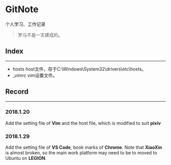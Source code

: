 # GitNote
个人学习、工作记录
> 罗马不是一天建成的。
## Index
---
- hosts  host文件，存于C:\Windows\System32\drivers\etc\hosts。
- _vimrc  vim设置文件。
## Record
---
### 2018.1.20
Add the setting file of **Vim** and the host file, which is modified to suit **pixiv**
### 2018.1.29
Add the setting file of **VS Code**, book marks of **Chrome**. Note that **XiaoXin** is almost broken, so the main work platform may need to be to moved to Ubuntu on **LEGION**.